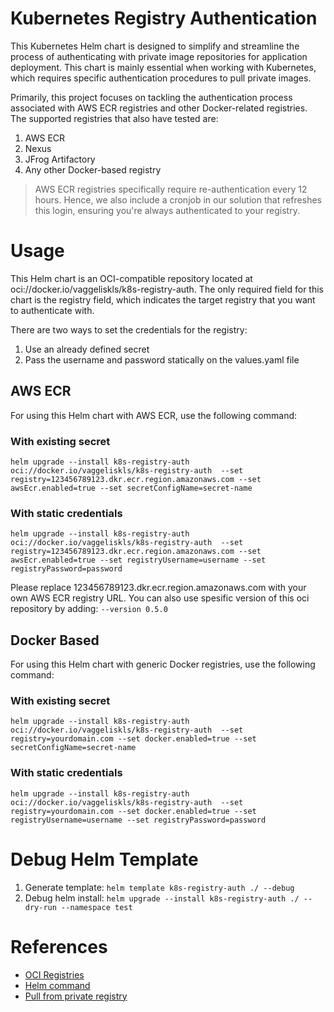 # Kubernetes Registry Authentication
This Kubernetes Helm chart is designed to simplify and streamline the process of authenticating with private image repositories for application deployment. This chart is mainly essential when working with Kubernetes, which requires specific authentication procedures to pull private images.

Primarily, this project focuses on tackling the authentication process associated with AWS ECR registries and other Docker-related registries. The supported registries that also have tested are:

1. AWS ECR
2. Nexus
3. JFrog Artifactory
4. Any other Docker-based registry

> AWS ECR registries specifically require re-authentication every 12 hours. Hence, we also include a cronjob in our solution that refreshes this login, ensuring you're always authenticated to your registry.

# Usage
This Helm chart is an OCI-compatible repository located at oci://docker.io/vaggeliskls/k8s-registry-auth. The only required field for this chart is the registry field, which indicates the target registry that you want to authenticate with.

There are two ways to set the credentials for the registry:

1. Use an already defined secret
2. Pass the username and password statically on the values.yaml file

## AWS ECR
For using this Helm chart with AWS ECR, use the following command:

### With existing secret
```
helm upgrade --install k8s-registry-auth oci://docker.io/vaggeliskls/k8s-registry-auth  --set registry=123456789123.dkr.ecr.region.amazonaws.com --set awsEcr.enabled=true --set secretConfigName=secret-name
```
### With static credentials
```
helm upgrade --install k8s-registry-auth oci://docker.io/vaggeliskls/k8s-registry-auth  --set registry=123456789123.dkr.ecr.region.amazonaws.com --set awsEcr.enabled=true --set registryUsername=username --set registryPassword=password
```

Please replace 123456789123.dkr.ecr.region.amazonaws.com with your own AWS ECR registry URL.
You can also use spesific version of this oci repository by adding: `--version 0.5.0`


## Docker Based
For using this Helm chart with generic Docker registries, use the following command:
### With existing secret
```
helm upgrade --install k8s-registry-auth oci://docker.io/vaggeliskls/k8s-registry-auth  --set registry=yourdomain.com --set docker.enabled=true --set secretConfigName=secret-name
```
### With static credentials
```
helm upgrade --install k8s-registry-auth oci://docker.io/vaggeliskls/k8s-registry-auth  --set registry=yourdomain.com --set docker.enabled=true --set registryUsername=username --set registryPassword=password
```

# Debug Helm Template
1. Generate template: `helm template k8s-registry-auth ./ --debug`
2. Debug helm install: `helm upgrade --install k8s-registry-auth ./ --dry-run --namespace test`

# References
- [OCI Registries](https://helm.sh/docs/topics/registries/)
- [Helm command](https://helm.sh/docs/helm/helm_upgrade/)
- [Pull from private registry](https://kubernetes.io/docs/tasks/configure-pod-container/pull-image-private-registry/)